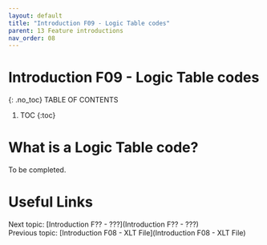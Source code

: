 ```yaml
---
layout: default
title: "Introduction F09 - Logic Table codes"
parent: 13 Feature introductions
nav_order: 08
---
```


# Introduction F09 - Logic Table codes
{: .no_toc}
TABLE OF CONTENTS 
1. TOC
{:toc}  

# What is a Logic Table code?
To be completed.  
  


# Useful Links
Next topic: [Introduction F?? - ???](Introduction F?? - ???)  
Previous topic: [Introduction F08 - XLT File](Introduction F08 - XLT File)  

